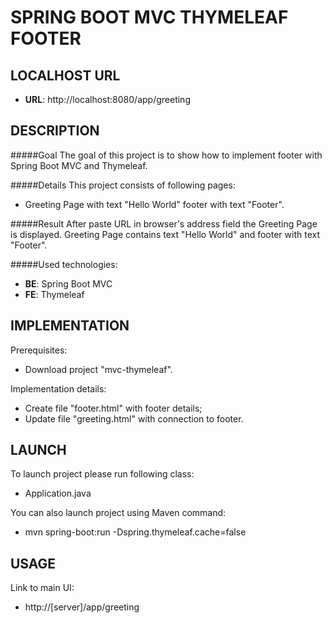 SPRING BOOT MVC THYMELEAF FOOTER
================================


LOCALHOST URL
-------------

* **URL**: http://localhost:8080/app/greeting


DESCRIPTION
-----------

#####Goal
The goal of this project is to show how to implement footer with Spring Boot MVC and Thymeleaf. 

#####Details
This project consists of following pages:
* Greeting Page with text "Hello World" footer with text "Footer".

#####Result 
After paste URL in browser's address field the Greeting Page is displayed.
Greeting Page contains text "Hello World" and footer with text "Footer".

#####Used technologies:
* **BE**: Spring Boot MVC
* **FE**: Thymeleaf


IMPLEMENTATION
-----------

Prerequisites:
* Download project "mvc-thymeleaf".

Implementation details:
* Create file "footer.html" with footer details;
* Update file "greeting.html" with connection to footer.
  

LAUNCH
------

To launch project please run following class: 
* Application.java

You can also launch project using Maven command:
* mvn spring-boot:run -Dspring.thymeleaf.cache=false


USAGE
-----

Link to main UI:
* http://[server]/app/greeting